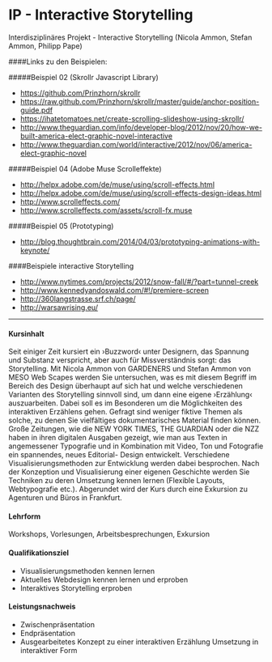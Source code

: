 IP - Interactive Storytelling
========================

Interdisziplinäres Projekt - Interactive Storytelling (Nicola Ammon, Stefan Ammon, Philipp Pape)

####Links zu den Beispielen:

#####Beispiel 02  (Skrollr Javascript Library)
- https://github.com/Prinzhorn/skrollr
- https://raw.github.com/Prinzhorn/skrollr/master/guide/anchor-position-guide.pdf
- https://ihatetomatoes.net/create-scrolling-slideshow-using-skrollr/
- http://www.theguardian.com/info/developer-blog/2012/nov/20/how-we-built-america-elect-graphic-novel-interactive
- http://www.theguardian.com/world/interactive/2012/nov/06/america-elect-graphic-novel

#####Beispiel 04 (Adobe Muse Scrolleffekte)
- http://helpx.adobe.com/de/muse/using/scroll-effects.html
- http://helpx.adobe.com/de/muse/using/scroll-effects-design-ideas.html
- http://www.scrolleffects.com/
- http://www.scrolleffects.com/assets/scroll-fx.muse

#####Beispiel 05 (Prototyping)
- http://blog.thoughtbrain.com/2014/04/03/prototyping-animations-with-keynote/

####Beispiele interactive Storytelling
- http://www.nytimes.com/projects/2012/snow-fall/#/?part=tunnel-creek
- http://www.kennedyandoswald.com/#!/premiere-screen
- http://360langstrasse.srf.ch/page/
- http://warsawrising.eu/
 
---------------------------------------

#### Kursinhalt
Seit einiger Zeit kursiert ein ›Buzzword‹ unter Designern, das Spannung und Substanz verspricht, aber auch für Missverständnis sorgt: das Storytelling. Mit Nicola Ammon von GARDENERS und Stefan Ammon von MESO Web Scapes werden Sie untersuchen, was es mit diesem Begriff im Bereich des Design überhaupt auf sich hat und welche verschiedenen Varianten des Storytelling sinnvoll sind, um dann eine eigene ›Erzählung‹ auszuarbeiten.
Dabei soll es im Besonderen um die Möglichkeiten des interaktiven Erzählens gehen. Gefragt sind weniger fiktive Themen als solche, zu denen Sie vielfältiges dokumentarisches Material finden können. Große Zeitungen, wie die NEW YORK TIMES, THE GUARDIAN oder die NZZ haben in ihren digitalen Ausgaben gezeigt, wie man aus Texten in angemessener Typografie und in Kombination mit Video, Ton und Fotografie ein spannendes, neues Editorial- Design entwickelt.
Verschiedene Visualisierungsmethoden zur Entwicklung werden dabei besprochen. Nach der Konzeption und Visualisierung einer eigenen Geschichte werden Sie Techniken zu deren Umsetzung kennen lernen (Flexible Layouts, Webtypografie etc.).
Abgerundet wird der Kurs durch eine Exkursion zu Agenturen und Büros in Frankfurt.

#### Lehrform
Workshops, Vorlesungen, Arbeitsbesprechungen, Exkursion

#### Qualifikationsziel
- Visualisierungsmethoden kennen lernen 
- Aktuelles Webdesign kennen lernen und erproben 
- Interaktives Storytelling erproben

#### Leistungsnachweis
- Zwischenpräsentation
- Endpräsentation
- Ausgearbeitetes Konzept zu einer interaktiven Erzählung Umsetzung in interaktiver Form





